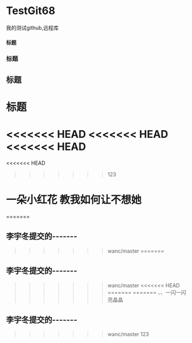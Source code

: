 # TestGit68
我的测试github,远程库
#### 标题
### 标题
## 标题
# 标题
<<<<<<< HEAD
<<<<<<< HEAD
<<<<<<< HEAD
=======
<<<<<<< HEAD
>>>>>>> 123
# 一朵小红花 教我如何让不想她
=======

## 李宇冬提交的-------
>>>>>>> wanc/master
=======

## 李宇冬提交的-------
>>>>>>> wanc/master
<<<<<<< HEAD
=======
=======
、、一闪一闪亮晶晶
## 李宇冬提交的-------
>>>>>>> wanc/master
>>>>>>> 123
